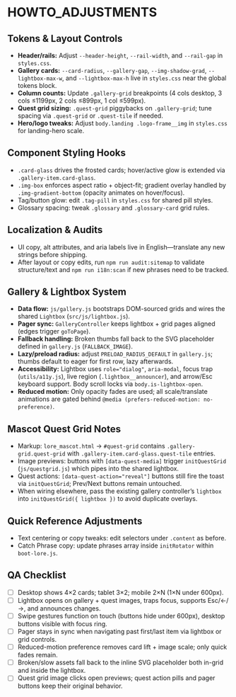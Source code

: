 # HOWTO_ADJUSTMENTS

## Tokens & Layout Controls
- **Header/rails:** Adjust `--header-height`, `--rail-width`, and `--rail-gap` in `styles.css`.
- **Gallery cards:** `--card-radius`, `--gallery-gap`, `--img-shadow-grad`, `--lightbox-max-w`, and `--lightbox-max-h` live in `styles.css` near the global tokens block.
- **Column counts:** Update `.gallery-grid` breakpoints (4 cols desktop, 3 cols ≤1199px, 2 cols ≤899px, 1 col ≤599px).
- **Quest grid sizing:** `.quest-grid` piggybacks on `.gallery-grid`; tune spacing via `.quest-grid` or `.quest-tile` if needed.
- **Hero/logo tweaks:** Adjust `body.landing .logo-frame__img` in `styles.css` for landing-hero scale.

## Component Styling Hooks
- `.card-glass` drives the frosted cards; hover/active glow is extended via `.gallery-item.card-glass`.
- `.img-box` enforces aspect ratio + object-fit; gradient overlay handled by `.img-gradient-bottom` (opacity animates on hover/focus).
- Tag/button glow: edit `.tag-pill` in `styles.css` for shared pill styles.
- Glossary spacing: tweak `.glossary` and `.glossary-card` grid rules.

## Localization & Audits
- UI copy, alt attributes, and aria labels live in English—translate any new strings before shipping.
- After layout or copy edits, run `npm run audit:sitemap` to validate structure/text and `npm run i18n:scan` if new phrases need to be tracked.

## Gallery & Lightbox System
- **Data flow:** `js/gallery.js` bootstraps DOM-sourced grids and wires the shared `Lightbox` (`src/js/lightbox.js`).
- **Pager sync:** `GalleryController` keeps lightbox + grid pages aligned (edges trigger `goToPage`).
- **Fallback handling:** Broken thumbs fall back to the SVG placeholder defined in `gallery.js` (`FALLBACK_IMAGE`).
- **Lazy/preload radius:** adjust `PRELOAD_RADIUS_DEFAULT` in `gallery.js`; thumbs default to eager for first row, lazy afterwards.
- **Accessibility:** Lightbox uses `role="dialog"`, `aria-modal`, focus trap (`utils/a11y.js`), live region (`.lightbox__announcer`), and arrow/Esc keyboard support. Body scroll locks via `body.is-lightbox-open`.
- **Reduced motion:** Only opacity fades are used; all scale/translate animations are gated behind `@media (prefers-reduced-motion: no-preference)`.

## Mascot Quest Grid Notes
- Markup: `lore_mascot.html` → `#quest-grid` contains `.gallery-grid.quest-grid` with `.gallery-item.card-glass.quest-tile` entries.
- Image previews: buttons with `[data-quest-media]` trigger `initQuestGrid` (`js/questgrid.js`) which pipes into the shared lightbox.
- Quest actions: `[data-quest-action="reveal"]` buttons still fire the toast via `initQuestGrid`; Prev/Next buttons remain untouched.
- When wiring elsewhere, pass the existing gallery controller’s `lightbox` into `initQuestGrid({ lightbox })` to avoid duplicate overlays.

## Quick Reference Adjustments
- Text centering or copy tweaks: edit selectors under `.content` as before.
- Catch Phrase copy: update phrases array inside `initRotator` within `boot-lore.js`.

## QA Checklist
- [ ] Desktop shows 4×2 cards; tablet 3×2; mobile 2×N (1×N under 600px).
- [ ] Lightbox opens on gallery + quest images, traps focus, supports Esc/←/→, and announces changes.
- [ ] Swipe gestures function on touch (buttons hide under 600px), desktop buttons visible with focus ring.
- [ ] Pager stays in sync when navigating past first/last item via lightbox or grid controls.
- [ ] Reduced-motion preference removes card lift + image scale; only quick fades remain.
- [ ] Broken/slow assets fall back to the inline SVG placeholder both in-grid and inside the lightbox.
- [ ] Quest grid image clicks open previews; quest action pills and pager buttons keep their original behavior.
